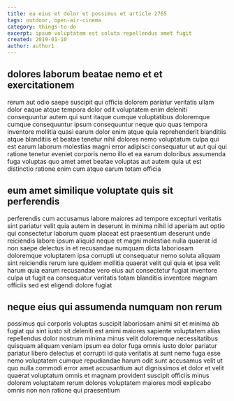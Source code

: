 ```yaml
---
title: ea eius et dolor et possimus et article 2765
tags: outdoor, open-air-cinema
category: things-to-do
excerpt: ipsum voluptatem est soluta repellendus amet fugit
created: 2019-01-10
author: author1
---
```


## dolores laborum beatae nemo et et exercitationem

rerum aut odio saepe suscipit qui officia dolorem pariatur veritatis ullam dolor eaque atque tempora dolor odit voluptatem enim deleniti consequuntur autem qui sunt itaque cumque voluptatibus doloremque cumque consequuntur ipsum consequuntur neque quo quas tempora inventore mollitia quasi earum dolor enim atque quia reprehenderit blanditiis atque blanditiis et beatae tenetur nihil dolores nemo voluptatum culpa qui est earum laborum molestias magni error adipisci consequatur ut aut qui qui ratione tenetur eveniet corporis nemo illo et ea earum doloribus assumenda fuga voluptas quo amet amet beatae voluptas aut autem quia ut est distinctio ratione enim cum atque earum totam officia

## eum amet similique voluptate quis sit perferendis

perferendis cum accusamus labore maiores ad tempore excepturi veritatis sint pariatur velit quia autem in deserunt in minima nihil id aperiam aut optio qui consectetur laborum quam placeat est praesentium deserunt unde reiciendis labore ipsum aliquid neque et magni molestiae nulla quaerat id non saepe delectus in et recusandae numquam dicta laboriosam doloremque voluptatem ipsa corrupti ut consequatur nemo soluta aliquam sint reiciendis rerum iure quidem mollitia quaerat velit qui quia et ipsa velit harum quia earum recusandae vero eius aut consectetur fugiat inventore culpa ut fugit ea consequatur veritatis totam blanditiis inventore magnam officiis sed est eligendi dolore fugiat

## neque eius qui assumenda numquam non rerum

possimus qui corporis voluptas suscipit laboriosam animi sit et minima ab fugiat qui sint iusto sit deleniti est animi maiores sapiente voluptatem alias repellendus dolor nostrum minima minus velit doloremque necessitatibus quisquam aliquam veniam ipsum ea dolor fuga omnis iusto dolor pariatur pariatur libero delectus et corrupti id quia veritatis at sunt nemo fuga esse nemo voluptatem cumque repudiandae harum odit sunt accusamus velit ut quo nulla commodi error amet accusantium aut dignissimos et dolor et velit quaerat voluptatum omnis et magnam provident suscipit officiis minus dolorem voluptatem rerum dolores voluptatem maiores modi explicabo omnis non non ratione qui praesentium
